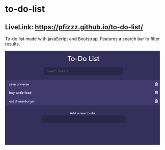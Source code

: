 # to-do-list
## LiveLink: https://pfizzz.github.io/to-do-list/
To-do list made with javaScript and Bootstrap. Features a search bar to filter results.

![image](https://github.com/Pfizzz/to-do-list/blob/adbef42aadc3547e806bd72d0ef5d711da68ab57/ss.png)
